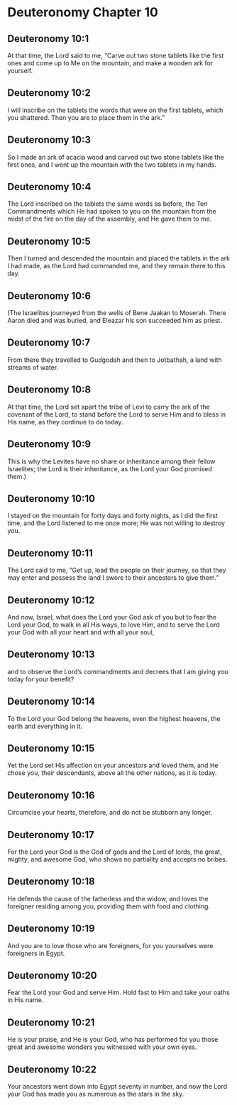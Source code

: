 # Deuteronomy Chapter 10

## Deuteronomy 10:1
At that time, the Lord said to me, “Carve out two stone tablets like the first ones and come up to Me on the mountain, and make a wooden ark for yourself.

## Deuteronomy 10:2
I will inscribe on the tablets the words that were on the first tablets, which you shattered. Then you are to place them in the ark.”

## Deuteronomy 10:3
So I made an ark of acacia wood and carved out two stone tablets like the first ones, and I went up the mountain with the two tablets in my hands.

## Deuteronomy 10:4
The Lord inscribed on the tablets the same words as before, the Ten Commandments which He had spoken to you on the mountain from the midst of the fire on the day of the assembly, and He gave them to me.

## Deuteronomy 10:5
Then I turned and descended the mountain and placed the tablets in the ark I had made, as the Lord had commanded me, and they remain there to this day.

## Deuteronomy 10:6
(The Israelites journeyed from the wells of Bene Jaakan to Moserah. There Aaron died and was buried, and Eleazar his son succeeded him as priest.

## Deuteronomy 10:7
From there they travelled to Gudgodah and then to Jotbathah, a land with streams of water.

## Deuteronomy 10:8
At that time, the Lord set apart the tribe of Levi to carry the ark of the covenant of the Lord, to stand before the Lord to serve Him and to bless in His name, as they continue to do today.

## Deuteronomy 10:9
This is why the Levites have no share or inheritance among their fellow Israelites; the Lord is their inheritance, as the Lord your God promised them.)

## Deuteronomy 10:10
I stayed on the mountain for forty days and forty nights, as I did the first time, and the Lord listened to me once more; He was not willing to destroy you.

## Deuteronomy 10:11
The Lord said to me, “Get up, lead the people on their journey, so that they may enter and possess the land I swore to their ancestors to give them.”

## Deuteronomy 10:12
And now, Israel, what does the Lord your God ask of you but to fear the Lord your God, to walk in all His ways, to love Him, and to serve the Lord your God with all your heart and with all your soul,

## Deuteronomy 10:13
and to observe the Lord’s commandments and decrees that I am giving you today for your benefit?

## Deuteronomy 10:14
To the Lord your God belong the heavens, even the highest heavens, the earth and everything in it.

## Deuteronomy 10:15
Yet the Lord set His affection on your ancestors and loved them, and He chose you, their descendants, above all the other nations, as it is today.

## Deuteronomy 10:16
Circumcise your hearts, therefore, and do not be stubborn any longer.

## Deuteronomy 10:17
For the Lord your God is the God of gods and the Lord of lords, the great, mighty, and awesome God, who shows no partiality and accepts no bribes.

## Deuteronomy 10:18
He defends the cause of the fatherless and the widow, and loves the foreigner residing among you, providing them with food and clothing.

## Deuteronomy 10:19
And you are to love those who are foreigners, for you yourselves were foreigners in Egypt.

## Deuteronomy 10:20
Fear the Lord your God and serve Him. Hold fast to Him and take your oaths in His name.

## Deuteronomy 10:21
He is your praise, and He is your God, who has performed for you those great and awesome wonders you witnessed with your own eyes.

## Deuteronomy 10:22
Your ancestors went down into Egypt seventy in number, and now the Lord your God has made you as numerous as the stars in the sky.
